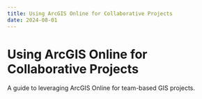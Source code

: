 ```yaml
---
title: Using ArcGIS Online for Collaborative Projects
date: 2024-08-01
---
```


# Using ArcGIS Online for Collaborative Projects

A guide to leveraging ArcGIS Online for team-based GIS projects.
